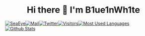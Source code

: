 <h1 align="center">Hi there 👋 I'm B1ue1nWh1te</h1>
<div style="display:flex;flex-direction:row;align-item:center;">
    <div style="display:flex;flex-direction:column;align-item:center;">
        <div style="display:flex;flex-direction:row;align-item:center;">
            <a href="https://www.seaeye.cn"><img src="https://img.shields.io/badge/Blog-SeaEye-blue?style=flat" alt="SeaEye"></a>
            <a href="mailto:1806972095@qq.com"><img src="https://img.shields.io/badge/Email-1806972095@qq.com-blue?style=flat&logo=mail.ru" alt="Mail"></a>
            <a href="https://twitter.com/intent/follow?screen_name=B1ue1nWh1te"><img src="https://img.shields.io/twitter/follow/B1ue1nWh1te?label=B1ue1nWh1te&logo=Twitter" alt="Twitter"></a>
            <a href="https://github.com/B1ue1nWh1te"><img src="https://visitor-badge.glitch.me/badge?page_id=B1ue1nWh1te" alt="Visitors"></a>
        </div>
        <a href="https://github.com/B1ue1nWh1te"><img src="https://github-readme-stats.vercel.app/api?username=B1ue1nWh1te&count_private=true&show_icons=true" alt="Github Stats"></a>
    </div>
    <a href="https://github.com/B1ue1nWh1te"><img src="https://github-readme-stats.vercel.app/api/top-langs/?username=B1ue1nWh1te" alt="Most Used Languages"></a>
</div>
